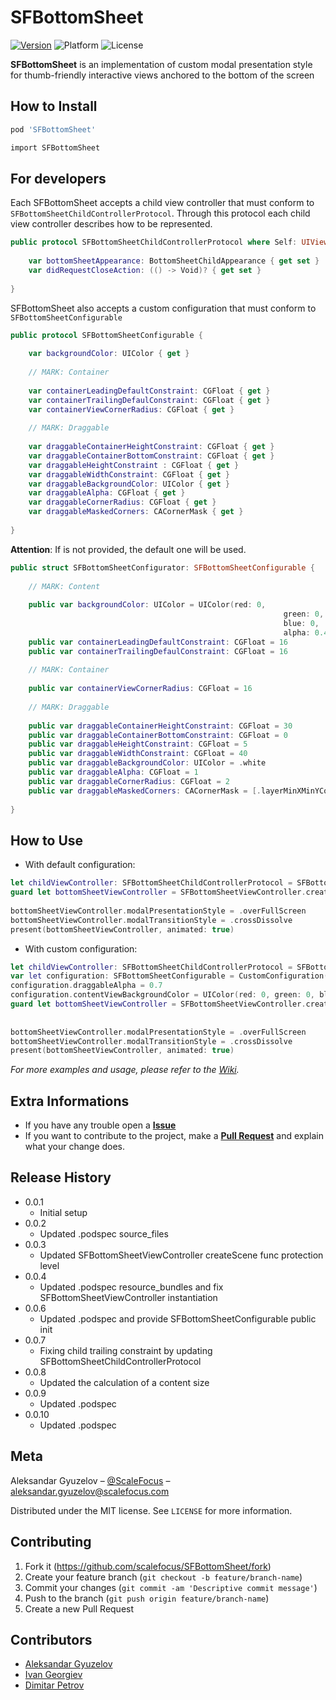 # SFBottomSheet

[![Version][version]](http://cocoapods.org/pods/SFBottomSheet/)
![Platform][platform]
![License](https://img.shields.io/cocoapods/l/TDBadgedCell.svg?style=flat-square)
<!-- [![Build Status][travis-image]][travis-url]
 -->

**SFBottomSheet** is an implementation of custom modal presentation style for thumb-friendly interactive views anchored to the bottom of the screen


## How to Install

```sh
pod 'SFBottomSheet'
```
```sh
import SFBottomSheet
```


## For developers

Each SFBottomSheet accepts a child view controller that must conform to ``SFBottomSheetChildControllerProtocol``. Through this protocol each child view controller describes how to be represented.

```swift
public protocol SFBottomSheetChildControllerProtocol where Self: UIViewController {
    
    var bottomSheetAppearance: BottomSheetChildAppearance { get set }
    var didRequestCloseAction: (() -> Void)? { get set }
    
}
```

SFBottomSheet also accepts a custom configuration that must conform to ``SFBottomSheetConfigurable``

```swift
public protocol SFBottomSheetConfigurable {
    
    var backgroundColor: UIColor { get }
    
    // MARK: Container
    
    var containerLeadingDefaultConstraint: CGFloat { get }
    var containerTrailingDefaulConstraint: CGFloat { get }
    var containerViewCornerRadius: CGFloat { get }
    
    // MARK: Draggable
    
    var draggableContainerHeightConstraint: CGFloat { get }
    var draggableContainerBottomConstraint: CGFloat { get }
    var draggableHeightConstraint : CGFloat { get }
    var draggableWidthConstraint: CGFloat { get }
    var draggableBackgroundColor: UIColor { get }
    var draggableAlpha: CGFloat { get }
    var draggableCornerRadius: CGFloat { get }
    var draggableMaskedCorners: CACornerMask { get }
    
}
```
**Attention**: If is not provided, the default one will be used.

```swift
public struct SFBottomSheetConfigurator: SFBottomSheetConfigurable {
    
    // MARK: Content
    
    public var backgroundColor: UIColor = UIColor(red: 0,
                                                             green: 0,
                                                             blue: 0,
                                                             alpha: 0.4)
    public var containerLeadingDefaultConstraint: CGFloat = 16
    public var containerTrailingDefaulConstraint: CGFloat = 16
    
    // MARK: Container
    
    public var containerViewCornerRadius: CGFloat = 16
        
    // MARK: Draggable
    
    public var draggableContainerHeightConstraint: CGFloat = 30
    public var draggableContainerBottomConstraint: CGFloat = 0
    public var draggableHeightConstraint: CGFloat = 5
    public var draggableWidthConstraint: CGFloat = 40
    public var draggableBackgroundColor: UIColor = .white
    public var draggableAlpha: CGFloat = 1
    public var draggableCornerRadius: CGFloat = 2
    public var draggableMaskedCorners: CACornerMask = [.layerMinXMinYCorner, .layerMaxXMinYCorner, .layerMaxXMaxYCorner, .layerMinXMaxYCorner]
    
}
```


## How to Use

* With default configuration: 
```swift
let childViewController: SFBottomSheetChildControllerProtocol = SFBottomSheetChildViewController()
guard let bottomSheetViewController = SFBottomSheetViewController.createScene(child: childViewController,
                                                                        didFinishWithoutSelection: nil) else { return }
bottomSheetViewController.modalPresentationStyle = .overFullScreen
bottomSheetViewController.modalTransitionStyle = .crossDissolve
present(bottomSheetViewController, animated: true)
```

* With custom configuration:
```swift
let childViewController: SFBottomSheetChildControllerProtocol = SFBottomSheetChildViewController()
var let configuration: SFBottomSheetConfigurable = CustomConfiguration()
configuration.draggableAlpha = 0.7
configuration.contentViewBackgroundColor = UIColor(red: 0, green: 0, blue: 0, alpha: 0.8)
guard let bottomSheetViewController = SFBottomSheetViewController.createScene(child: childViewController,
                                                                        configuration: configuration,
                                                                        didFinishWithoutSelection: nil) else { return }
bottomSheetViewController.modalPresentationStyle = .overFullScreen
bottomSheetViewController.modalTransitionStyle = .crossDissolve
present(bottomSheetViewController, animated: true)
```

_For more examples and usage, please refer to the [Wiki][wiki]._


## Extra Informations

* If you have any trouble open a **[Issue](https://github.com/scalefocus/SFBottomSheet/issues)**
* If you want to contribute to the project, make a **[Pull Request](https://github.com/scalefocus/SFBottomSheet/pulls)** and explain what your change does.
## Release History

* 0.0.1
    * Initial setup
* 0.0.2
    * Updated .podspec source_files
* 0.0.3
    * Updated SFBottomSheetViewController createScene func protection level
* 0.0.4
    * Updated .podspec resource_bundles and fix SFBottomSheetViewController instantiation
* 0.0.6
    * Updated .podspec and provide SFBottomSheetConfigurable public init 
* 0.0.7
    * Fixing child trailing constraint by updating SFBottomSheetChildControllerProtocol
* 0.0.8
    * Updated the calculation of a content size
* 0.0.9
    * Updated .podspec
* 0.0.10
    * Updated .podspec

## Meta

Aleksandar Gyuzelov – [@ScaleFocus](https://github.com/scalefocus) – aleksandar.gyuzelov@scalefocus.com

Distributed under the MIT license. See ``LICENSE`` for more information.


## Contributing

1. Fork it (<https://github.com/scalefocus/SFBottomSheet/fork>)
2. Create your feature branch (`git checkout -b feature/branch-name`)
3. Commit your changes (`git commit -am 'Descriptive commit message'`)
4. Push to the branch (`git push origin feature/branch-name`)
5. Create a new Pull Request


## Contributors

* [Aleksandar Gyuzelov](aleksandar.gyuzelov@scalefocus.com)
* [Ivan Georgiev](ivan.georgiev@scalefocus.com)
* [Dimitar Petrov](dimitar.petrov@scalefocus.com)

<!-- Markdown link & img dfn's -->
[version]: https://img.shields.io/cocoapods/v/SFBottomSheet
[platform]: https://img.shields.io/cocoapods/p/SFBottomSheet?color=red
[license]: https://img.shields.io/cocoapods/l/SFBottomSheet?color=blue
[wiki]: https://github.com/scalefocus/SFBottomSheet/wiki